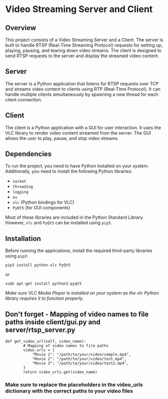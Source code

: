 # Video Streaming Server and Client

## Overview

This project consists of a Video Streaming Server and a Client. The server is built to handle RTSP (Real-Time Streaming Protocol) requests for setting up, playing, pausing, and tearing down video streams. The client is designed to send RTSP requests to the server and display the streamed video content.

## Server

The server is a Python application that listens for RTSP requests over TCP and streams video content to clients using RTP (Real-Time Protocol). It can handle multiple clients simultaneously by spawning a new thread for each client connection.

## Client

The client is a Python application with a GUI for user interaction. It uses the VLC library to render video content streamed from the server. The GUI allows the user to play, pause, and stop video streams.

## Dependencies

To run the project, you need to have Python installed on your system. Additionally, you need to install the following Python libraries:

- `socket`
- `threading`
- `logging`
- `os`
- `vlc` (Python bindings for VLC)
- `PyQt5` (for GUI components)

Most of these libraries are included in the Python Standard Library. However, `vlc` and `PyQt5` can be installed using `pip3`.

## Installation

Before running the applications, install the required third-party libraries using `pip3`:

```
pip3 install python-vlc PyQt5
```

or

```
sudo apt-get install python3-pyqt5
```


*Make sure VLC Media Player is installed on your system as the vlc Python library requires it to function properly.*



## Don't forget - Mapping of video names to file paths inside client/gui.py and server/rtsp_server.py

```    
def get_video_url(self, video_name):
        # Mapping of video names to file paths
        video_urls = {
            "Movie 1": "/path/to/your/video/sample.mp4",
            "Movie 2": "/path/to/your/video/test.mp4",
            "Movie 3": "/path/to/your/video/test2.mp4",
        }
        return video_urls.get(video_name)
```

 ### Make sure to replace the placeholders in the video_urls dictionary with the correct paths to your video files 